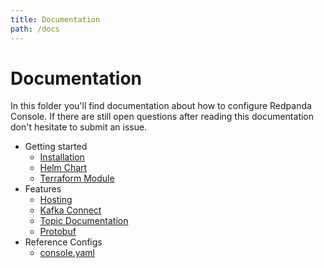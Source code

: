 ```yaml
---
title: Documentation
path: /docs
---
```


# Documentation

In this folder you'll find documentation about how to configure Redpanda Console.
If there are still open questions after reading this documentation don't hesitate to submit an issue.

- Getting started
    - [Installation](./installation.md)
    - [Helm Chart](https://github.com/cloudhut/charts)
    - [Terraform Module](https://github.com/cloudhut/terraform-modules)
- Features
    - [Hosting](./features/hosting.md)
    - [Kafka Connect](./features/kafka-connect.md)
    - [Topic Documentation](./features/topic-documentation.md)
    - [Protobuf](./features/protobuf.md)
- Reference Configs
    - [console.yaml](https://github.com/cloudhut/kowl/blob/master/docs/config/console.yaml)
